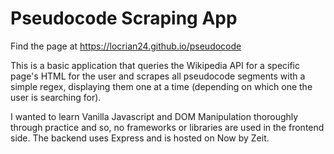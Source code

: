 # Pseudocode Scraping App

Find the page at https://locrian24.github.io/pseudocode

This is a basic application that queries the Wikipedia API for a specific page's HTML for the user and scrapes all pseudocode segments with a simple regex, displaying them one at a time (depending on which one the user is searching for).

I wanted to learn Vanilla Javascript and DOM Manipulation thoroughly through practice and so, no frameworks or libraries are used in the frontend side. The backend uses Express and is hosted on Now by Zeit.
